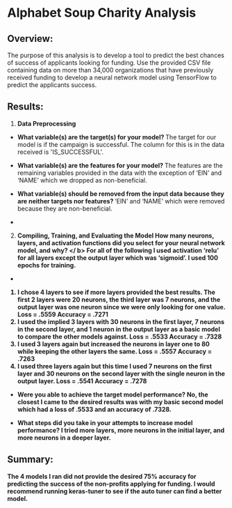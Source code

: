

# Alphabet Soup Charity Analysis

## Overview:
 The purpose of this analysis is to develop a tool to predict the best chances of success of applicants looking for funding. Use the provided CSV file containing data on more than 34,000 organizations that have previously received funding to develop a  neural network model using TensorFlow to predict the applicants success.
## Results:
1.	<b> Data Preprocessing </b>
-	<b> What variable(s) are the target(s) for your model? </b> The target for our model is if the campaign is successful. The column for this is in the data received is 'IS_SUCCESSFUL'.
 
-	<b> What variable(s) are the features for your model? </b> The features are the remaining variables provided in the data with the exception of ‘EIN’ and ‘NAME’ which we dropped as non-beneficial.


-	<b> What variable(s) should be removed from the input data because they are neither targets nor features? </b> ‘EIN’ and ‘NAME’ which were removed  because they are non-beneficial.
-	
2.	<b> Compiling, Training, and Evaluating the Model </b>
<b>How many neurons, layers, and activation functions did you select for your neural network model, and why? </
b> For all of the following I used activation ‘relu’ for all layers except the output layer which was ‘sigmoid’. I used 100 epochs for training. 
-	
1.	I chose 4 layers to see if more layers provided the best results. The first 2 layers were 20 neurons, the third layer was 7 neurons, and the output layer was one neuron since we were only looking for one value. Loss = .5559  Accuracy = .7271
2.	I used the implied 3 layers with 30 neurons in the first layer, 7 neurons in the second layer, and 1 neuron in the output layer as a basic model to compare the other models against. Loss = .5533  Accuracy = .7328
3.	I used 3 layers again but increased the neurons in layer one to 80 while keeping the other layers the same.  Loss = .5557 Accuracy = .7263
4.	I used three layers again but this time I used 7 neurons on the first layer and 30 neurons on the second layer with the single neuron in the output layer. Loss = .5541 Accuracy = .7278

-	<b> Were you able to achieve the target model performance? </b>  No, the closest I came to the desired results was with my basic second model which had a loss of .5533 and an accuracy of .7328.


-	<b> What steps did you take in your attempts to increase model performance? </b> I tried more layers, more neurons in the initial layer, and more neurons in a deeper layer.
## Summary:  
The 4 models I ran did not provide the desired 75% accuracy for predicting the success of the non-profits applying for funding. I would recommend running keras-tuner to see if the auto tuner can find a better model. 



